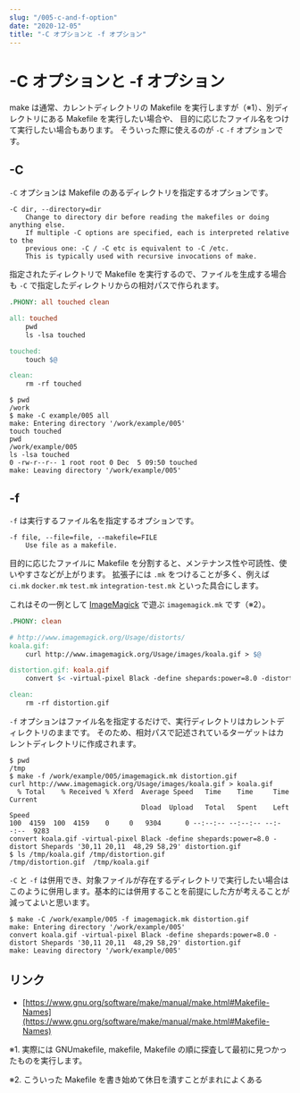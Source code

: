 ```yaml
---
slug: "/005-c-and-f-option"
date: "2020-12-05"
title: "-C オプションと -f オプション"
---
```


# -C オプションと -f オプション

make は通常、カレントディレクトリの Makefile を実行しますが（※1）、別ディレクトリにある Makefile を実行したい場合や、
目的に応じたファイル名をつけて実行したい場合もあります。
そういった際に使えるのが `-C` `-f` オプションです。

## -C

`-C` オプションは Makefile のあるディレクトリを指定するオプションです。
```shell
-C dir, --directory=dir
    Change to directory dir before reading the makefiles or doing anything else.
    If multiple -C options are specified, each is interpreted relative to the
    previous one: -C / -C etc is equivalent to -C /etc.
    This is typically used with recursive invocations of make.
```

指定されたディレクトリで Makefile を実行するので、ファイルを生成する場合も `-C` で指定したディレクトリからの相対パスで作られます。
```makefile
.PHONY: all touched clean

all: touched
	pwd
	ls -lsa touched

touched:
	touch $@

clean:
	rm -rf touched
```
```shell
$ pwd
/work
$ make -C example/005 all
make: Entering directory '/work/example/005'
touch touched
pwd
/work/example/005
ls -lsa touched
0 -rw-r--r-- 1 root root 0 Dec  5 09:50 touched
make: Leaving directory '/work/example/005'
```


## -f

`-f` は実行するファイル名を指定するオプションです。
```shell
-f file, --file=file, --makefile=FILE
    Use file as a makefile.
```

目的に応じたファイルに Makefile を分割すると、メンテナンス性や可読性、使いやすさなどが上がります。
拡張子には `.mk` をつけることが多く、例えば `ci.mk` `docker.mk` `test.mk` `integration-test.mk` といった具合にします。

これはその一例として [ImageMagick](https://imagemagick.org/) で遊ぶ `imagemagick.mk` です（※2）。
```makefile
.PHONY: clean

# http://www.imagemagick.org/Usage/distorts/
koala.gif:
	curl http://www.imagemagick.org/Usage/images/koala.gif > $@

distortion.gif: koala.gif
	convert $< -virtual-pixel Black -define shepards:power=8.0 -distort Shepards '30,11 20,11  48,29 58,29' $@

clean:
	rm -rf distortion.gif
```

`-f` オプションはファイル名を指定するだけで、実行ディレクトリはカレントディレクトリのままです。
そのため、相対パスで記述されているターゲットはカレントディレクトリに作成されます。
```shell
$ pwd
/tmp
$ make -f /work/example/005/imagemagick.mk distortion.gif
curl http://www.imagemagick.org/Usage/images/koala.gif > koala.gif
  % Total    % Received % Xferd  Average Speed   Time    Time     Time  Current
                                 Dload  Upload   Total   Spent    Left  Speed
100  4159  100  4159    0     0   9304      0 --:--:-- --:--:-- --:--:--  9283
convert koala.gif -virtual-pixel Black -define shepards:power=8.0 -distort Shepards '30,11 20,11  48,29 58,29' distortion.gif
$ ls /tmp/koala.gif /tmp/distortion.gif
/tmp/distortion.gif  /tmp/koala.gif
```

`-C` と `-f` は併用でき、対象ファイルが存在するディレクトリで実行したい場合はこのように併用します。基本的には併用することを前提にした方が考えることが減ってよいと思います。
```shell
$ make -C /work/example/005 -f imagemagick.mk distortion.gif
make: Entering directory '/work/example/005'
convert koala.gif -virtual-pixel Black -define shepards:power=8.0 -distort Shepards '30,11 20,11  48,29 58,29' distortion.gif
make: Leaving directory '/work/example/005'
```

## リンク
* [https://www.gnu.org/software/make/manual/make.html#Makefile-Names](https://www.gnu.org/software/make/manual/make.html#Makefile-Names)

※1. 実際には GNUmakefile, makefile, Makefile の順に探査して最初に見つかったものを実行します。

※2. こういった Makefile を書き始めて休日を潰すことがまれによくある